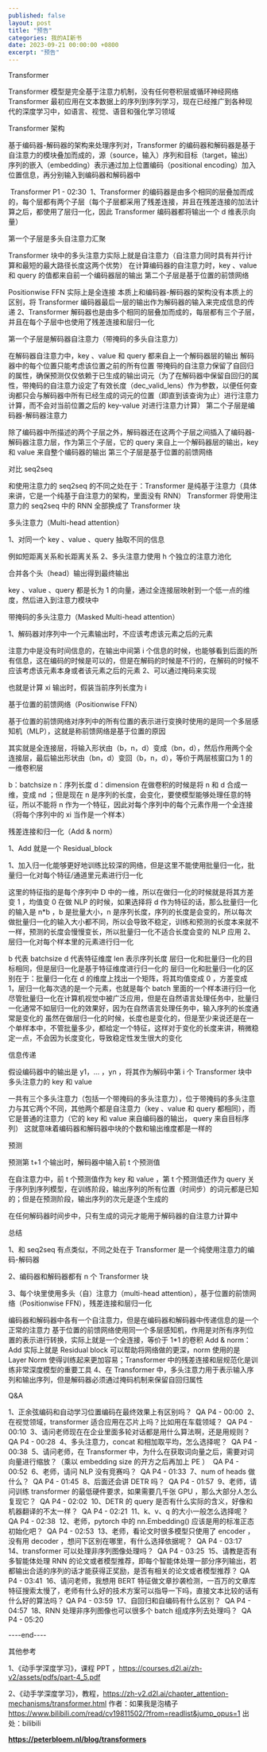 ```yaml
---
published: false
layout: post
title: "预告"
categories: 我的AI新书
date: 2023-09-21 00:00:00 +0800
excerpt: "预告"
---
```



Transformer

Transformer 模型是完全基于注意力机制，没有任何卷积层或循环神经网络
Transformer 最初应用在文本数据上的序列到序列学习，现在已经推广到各种现代的深度学习中，如语言、视觉、语音和强化学习领域




Transformer 架构


基于编码器-解码器的架构来处理序列对，Transformer 的编码器和解码器是基于自注意力的模块叠加而成的，源（source，输入）序列和目标（target，输出）序列的嵌入（embedding）表示通过加上位置编码（positional encoding）加入位置信息，再分别输入到编码器和解码器中

﻿
Transformer P1 - 02:30
﻿
1、Transformer 的编码器是由多个相同的层叠加而成的，每个层都有两个子层（每个子层都采用了残差连接，并且在残差连接的加法计算之后，都使用了层归一化，因此 Transformer 编码器都将输出一个 d 维表示向量）

第一个子层是多头自注意力汇聚

Transformer 块中的多头注意力实际上就是自注意力（自注意力同时具有并行计算和最短的最大路径长度这两个优势）
在计算编码器的自注意力时，key 、value 和 query 的值都来自前一个编码器层的输出
第二个子层是基于位置的前馈网络

Positionwise FFN 实际上是全连接
本质上和编码器-解码器的架构没有本质上的区别，将 Transformer 编码器最后一层的输出作为解码器的输入来完成信息的传递
2、Transformer 解码器也是由多个相同的层叠加而成的，每层都有三个子层，并且在每个子层中也使用了残差连接和层归一化

第一个子层是解码器自注意力（带掩码的多头自注意力）

在解码器自注意力中，key 、value 和 query 都来自上一个解码器层的输出
解码器中的每个位置只能考虑该位置之前的所有位置
带掩码的自注意力保留了自回归的属性，确保预测仅仅依赖于已生成的输出词元（为了在解码器中保留自回归的属性，带掩码的自注意力设定了有效长度（dec_valid_lens）作为参数，以便任何查询都只会与解码器中所有已经生成的词元的位置（即直到该查询为止）进行注意力计算，而不会对当前位置之后的 key-value 对进行注意力计算）
第二个子层是编码器-解码器注意力

除了编码器中所描述的两个子层之外，解码器还在这两个子层之间插入了编码器-解码器注意力层，作为第三个子层，它的 query 来自上一个解码器层的输出，key 和 value 来自整个编码器的输出
第三个子层是基于位置的前馈网络









对比 seq2seq


和使用注意力的 seq2seq 的不同之处在于：Transformer 是纯基于注意力（具体来讲，它是一个纯基于自注意力的架构，里面没有 RNN）
Transformer 将使用注意力的 seq2seq 中的 RNN 全部换成了 Transformer 块








多头注意力（Multi-head attention）


1、对同一个 key 、value 、query 抽取不同的信息

例如短距离关系和长距离关系
2、多头注意力使用 h 个独立的注意力池化

合并各个头（head）输出得到最终输出

key 、value 、query 都是长为 1 的向量，通过全连接层映射到一个低一点的维度，然后进入到注意力模块中









带掩码的多头注意力（Masked Multi-head attention）


1、解码器对序列中一个元素输出时，不应该考虑该元素之后的元素

注意力中是没有时间信息的，在输出中间第 i 个信息的时候，也能够看到后面的所有信息，这在编码的时候是可以的，但是在解码的时候是不行的，在解码的时候不应该考虑该元素本身或者该元素之后的元素
2、可以通过掩码来实现

也就是计算 xi 输出时，假装当前序列长度为 i








基于位置的前馈网络（Positionwise FFN）

基于位置的前馈网络对序列中的所有位置的表示进行变换时使用的是同一个多层感知机（MLP），这就是称前馈网络是基于位置的原因 

其实就是全连接层，将输入形状由（b，n，d）变成（bn，d），然后作用两个全连接层，最后输出形状由（bn，d）变回（b，n，d），等价于两层核窗口为 1 的一维卷积层

b：batchsize
n：序列长度
d：dimension
在做卷积的时候是将 n 和 d 合成一维，变成 nd ；但是现在 n 是序列的长度，会变化，要使模型能够处理任意的特征，所以不能将 n 作为一个特征，因此对每个序列中的每个元素作用一个全连接（将每个序列中的 xi 当作是一个样本）








残差连接和归一化（Add & norm）


1、Add 就是一个 Residual_block


1、加入归一化能够更好地训练比较深的网络，但是这里不能使用批量归一化，批量归一化对每个特征/通道里元素进行归一化

这里的特征指的是每个序列中 D 中的一维，所以在做归一化的时候就是将其方差变 1 ，均值变 0
在做 NLP 的时候，如果选择将 d 作为特征的话，那么批量归一化的输入是 n*b ，b 是批量大小，n 是序列长度，序列的长度是会变的，所以每次做批量归一化的输入大小都不同，所以会导致不稳定，训练和预测的长度本来就不一样，预测的长度会慢慢变长，所以批量归一化不适合长度会变的 NLP 应用
2、层归一化对每个样本里的元素进行归一化


b 代表 batchsize
d 代表特征维度
len 表示序列长度
层归一化和批量归一化的目标相同，但是层归一化是基于特征维度进行归一化的
层归一化和批量归一化的区别在于：批量归一化在 d 的维度上找出一个矩阵，将其均值变成 0 ，方差变成 1，层归一化每次选的是一个元素，也就是每个 batch 里面的一个样本进行归一化
尽管批量归一化在计算机视觉中被广泛应用，但是在自然语言处理任务中，批量归一化通常不如层归一化的效果好，因为在自然语言处理任务中，输入序列的长度通常是变化的
虽然在做层归一化的时候，长度也是变化的，但是至少来说还是在一个单样本中，不管批量多少，都给定一个特征，这样对于变化的长度来讲，稍微稳定一点，不会因为长度变化，导致稳定性发生很大的变化








信息传递


假设编码器中的输出是 y1，... ，yn ，将其作为解码中第 i 个 Transformer 块中多头注意力的 key 和 value

一共有三个多头注意力（包括一个带掩码的多头注意力），位于带掩码的多头注意力与其它两个不同，其他两个都是自注意力（key 、value 和 query 都相同），而它是普通的注意力（它的 key 和 value 来自编码器的输出， query 来自目标序列）
这就意味着编码器和解码器中块的个数和输出维度都是一样的









预测


预测第 t+1 个输出时，解码器中输入前 t 个预测值

在自注意力中，前 t 个预测值作为 key 和 value ，第 t 个预测值还作为 query
关于序列到序列模型，在训练阶段，输出序列的所有位置（时间步）的词元都是已知的；但是在预测阶段，输出序列的次元是逐个生成的

在任何解码器时间步中，只有生成的词元才能用于解码器的自注意力计算中








总结

1、和 seq2seq 有点类似，不同之处在于  Transformer 是一个纯使用注意力的编码-解码器

2、编码器和解码器都有 n 个 Transformer 块

3、每个块里使用多头（自）注意力（multi-head attention），基于位置的前馈网络（Positionwise FFN），残差连接和层归一化

编码器和解码器中各有一个自注意力，但是在编码器和解码器中传递信息的是一个正常的注意力
基于位置的前馈网络使用同一个多层感知机，作用是对所有序列位置的表示进行转换，实际上就是一个全连接，等价于 1*1 的卷积
Add & norm：Add 实际上就是 Residual block 可以帮助将网络做的更深，norm 使用的是 Layer Norm 使得训练起来更加容易；Transformer 中的残差连接和层规范化是训练非常深度模型的重要工具
4、在 Transformer 中，多头注意力用于表示输入序列和输出序列，但是解码器必须通过掩码机制来保留自回归属性









Q&A

1、正余弦编码和自动学习位置编码在最终效果上有区别吗？
﻿
QA P4 - 00:00
﻿
2、在视觉领域，transformer 适合应用在芯片上吗？比如用在车载领域？
﻿
QA P4 - 00:10
﻿
3、请问老师现在在企业里面多轮对话都是用什么算法啊，还是用规则？
﻿
QA P4 - 00:28
﻿
4、多头注意力，concat 和相加取平均，怎么选择呢？
﻿
QA P4 - 00:38
﻿
5、请问老师，在 Transformer 中，为什么在获取词向量之后，需要对词向量进行缩放？（乘以 embedding size 的开方之后再加上 PE ）
﻿
QA P4 - 00:52
﻿
6、老师，请问 NLP 没有竞赛吗？
﻿
QA P4 - 01:33
﻿
7、num of heads 做什么？
﻿
QA P4 - 01:45
﻿
8、后面还会讲 DETR 吗？
﻿
QA P4 - 01:57
﻿
9、老师，请问训练 transformer 的最低硬件要求，如果需要几千张 GPU ，那么大部分人怎么复现它？
﻿
QA P4 - 02:02
﻿
10、DETR 的 query 是否有什么实际的含义，好像和机器翻译的不太一样？
﻿
QA P4 - 02:21
﻿
11、k、v、q 的大小一般怎么选择呢？
﻿
QA P4 - 02:38
﻿
12、老师，pytorch 中的 nn.Embedding() 应该是用的标准正态初始化吧？
﻿
QA P4 - 02:53
﻿
13、老师，看论文时很多模型只使用了 encoder ，没有用 decoder ，想问下区别在哪里，有什么选择依据呢？
﻿
QA P4 - 03:17
﻿
14、transformer 可以处理非序列图像处理吗？
﻿
QA P4 - 03:25
﻿
15、请教是否有多智能体处理 RNN 的论文或者模型推荐，即每个智能体处理一部分序列输出，若都输出合适的序列的话才能获得正奖励，是否有相关的论文或者模型推荐？
﻿
QA P4 - 03:41
﻿
16、请问老师，我想用 BERT 特征做文章抄袭检测，一百万的文章库特征搜索太慢了，老师有什么好的技术方案可以指导一下吗，直接文本比较的话有什么好的算法吗？
﻿
QA P4 - 03:59
﻿
17、自回归和自编码有什么区别？
﻿
QA P4 - 04:57
﻿
18、RNN 处理非序列图像也可以很多个 batch 组成序列去处理吗？
﻿
QA P4 - 05:20
﻿








----end----

其他参考

1、《动手学深度学习》，课程 PPT ，https://courses.d2l.ai/zh-v2/assets/pdfs/part-4_5.pdf

2、《动手学深度学习》，教程，https://zh-v2.d2l.ai/chapter_attention-mechanisms/transformer.html 作者：如果我是泡橘子 https://www.bilibili.com/read/cv19811502/?from=readlist&jump_opus=1 出处：bilibili




**https://peterbloem.nl/blog/transformers**